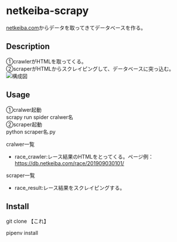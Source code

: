 netkeiba-scrapy
====

[netkeiba.com](https://www.netkeiba.com/)からデータを取ってきてデータベースを作る。

## Description
①crawlerがHTMLを取ってくる。  
②scraperがHTMLからスクレイピングして、データベースに突っ込む。
![構成図](https://files-uploader.xzy.pw/upload/20190609115341_5736645242.png)

## Usage

①cralwer起動  
scrapy run spider cralwer名  
②scraper起動  
python scraper名.py

cralwer一覧
- race_crawler:レース結果のHTMLをとってくる。ページ例：https://db.netkeiba.com/race/201909030101/

scraper一覧
- race_result:レース結果をスクレイピングする。

## Install

git clone 【これ】

pipenv install

